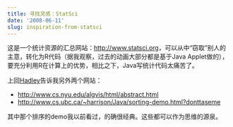 ```yaml
---
title: 寻找灵感：StatSci
date: '2008-06-11'
slug: inspiration-from-statsci
---
```


这是一个统计资源的汇总网站：<http://www.statsci.org>，可以从中“窃取”别人的主意，转化为R代码（据我观察，过去的动画大部分都是基于Java Applet做的），要充分利用R在计算上的优势，相比之下，Java写统计代码太痛苦了。

上回[Hadley](http://had.co.nz/)告诉我另外两个网站：

- <http://www.cs.nyu.edu/algvis/html/abstract.html>
- <http://www.cs.ubc.ca/~harrison/Java/sorting-demo.html?donttaseme>

其中那个排序的demo我以前看过，的确很经典。这些都可以作为思维的源泉。
